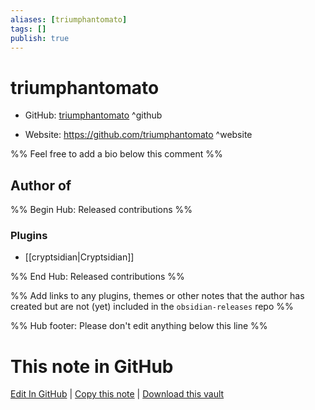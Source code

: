 ```yaml
---
aliases: [triumphantomato]
tags: []
publish: true
---
```


# triumphantomato

- GitHub: [triumphantomato](https://github.com/triumphantomato/) ^github
<!-- - Discord: `@` ^discord-->
- Website: <https://github.com/triumphantomato> ^website
<!-- - [[Publish sites|Publish site]]: <https://> ^publish-->

%% Feel free to add a bio below this comment %%

## Author of

%% Begin Hub: Released contributions %%

### Plugins

- [[cryptsidian|Cryptsidian]]

%% End Hub: Released contributions %%

%% Add links to any plugins, themes or other notes that the author has created but are not (yet) included in the `obsidian-releases` repo %%

<!--
### Unlisted plugins
-->

<!--
### Others
-->

<!--
## Sponsor this author
-->

<!-- - [[GitHub sponsors]]: [Sponsor @triumphantomato on GitHub Sponsors](https://github.com/sponsors/triumphantomato) ^github-sponsor-->
<!-- - [[Buy me a coffee]]: <https://> ^buy-me-a-coffee-->
<!-- - [[PayPal]]: <https://> ^paypal-->
<!-- - [[Patreon]]: <https://> ^patreon-->

<!--
## Follow this author
-->

<!-- - [[YouTube Channels|On YouTube]]: <https://> ^youtube-->
<!-- - Twitter: <https://> ^twitter-->
<!-- - ... -->

%% Hub footer: Please don't edit anything below this line %%

# This note in GitHub

<span class="git-footer">[Edit In GitHub](https://github.dev/obsidian-community/obsidian-hub/blob/main/01%20-%20Community/People/triumphantomato.md "git-hub-edit-note") | [Copy this note](https://raw.githubusercontent.com/obsidian-community/obsidian-hub/main/01%20-%20Community/People/triumphantomato.md "git-hub-copy-note") | [Download this vault](https://github.com/obsidian-community/obsidian-hub/archive/refs/heads/main.zip "git-hub-download-vault") </span>
